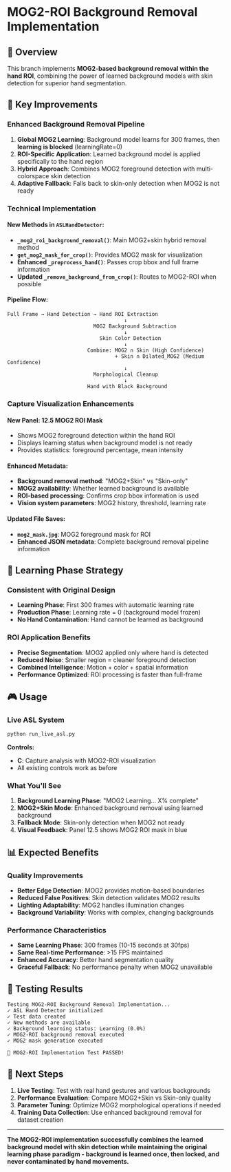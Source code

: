 # MOG2-ROI Background Removal Implementation

## 🎯 Overview

This branch implements **MOG2-based background removal within the hand ROI**, combining the power of learned background models with skin detection for superior hand segmentation.

## 🔧 Key Improvements

### **Enhanced Background Removal Pipeline**
1. **Global MOG2 Learning**: Background model learns for 300 frames, then **learning is blocked** (learningRate=0)
2. **ROI-Specific Application**: Learned background model is applied specifically to the hand region
3. **Hybrid Approach**: Combines MOG2 foreground detection with multi-colorspace skin detection
4. **Adaptive Fallback**: Falls back to skin-only detection when MOG2 is not ready

### **Technical Implementation**

#### New Methods in `ASLHandDetector`:
- **`_mog2_roi_background_removal()`**: Main MOG2+skin hybrid removal method
- **`get_mog2_mask_for_crop()`**: Provides MOG2 mask for visualization
- **Enhanced `_preprocess_hand()`**: Passes crop bbox and full frame information
- **Updated `_remove_background_from_crop()`**: Routes to MOG2-ROI when possible

#### Pipeline Flow:
```
Full Frame → Hand Detection → Hand ROI Extraction
                                      ↓
                            MOG2 Background Subtraction
                                      ↓
                              Skin Color Detection
                                      ↓
                          Combine: MOG2 ∩ Skin (High Confidence)
                                   + Skin ∩ Dilated_MOG2 (Medium Confidence)
                                      ↓
                            Morphological Cleanup
                                      ↓
                          Hand with Black Background
```

### **Capture Visualization Enhancements**

#### New Panel: **12.5 MOG2 ROI Mask**
- Shows MOG2 foreground detection within the hand ROI
- Displays learning status when background model is not ready
- Provides statistics: foreground percentage, mean intensity

#### Enhanced Metadata:
- **Background removal method**: "MOG2+Skin" vs "Skin-only"
- **MOG2 availability**: Whether learned background is available
- **ROI-based processing**: Confirms crop bbox information is used
- **Vision system parameters**: MOG2 history, threshold, learning rate

#### Updated File Saves:
- **`mog2_mask.jpg`**: MOG2 foreground mask for ROI
- **Enhanced JSON metadata**: Complete background removal pipeline information

## 🧠 Learning Phase Strategy

### **Consistent with Original Design**
- **Learning Phase**: First 300 frames with automatic learning rate
- **Production Phase**: Learning rate = 0 (background model frozen)
- **No Hand Contamination**: Hand cannot be learned as background

### **ROI Application Benefits**
- **Precise Segmentation**: MOG2 applied only where hand is detected
- **Reduced Noise**: Smaller region = cleaner foreground detection
- **Combined Intelligence**: Motion + color + spatial information
- **Performance Optimized**: ROI processing is faster than full-frame

## 🎮 Usage

### **Live ASL System**
```bash
python run_live_asl.py
```

**Controls:**
- **C**: Capture analysis with MOG2-ROI visualization
- All existing controls work as before

### **What You'll See**
1. **Background Learning Phase**: "MOG2 Learning... X% complete"
2. **MOG2+Skin Mode**: Enhanced background removal using learned background
3. **Fallback Mode**: Skin-only detection when MOG2 not ready
4. **Visual Feedback**: Panel 12.5 shows MOG2 ROI mask in blue

## 📊 Expected Benefits

### **Quality Improvements**
- **Better Edge Detection**: MOG2 provides motion-based boundaries
- **Reduced False Positives**: Skin detection validates MOG2 results
- **Lighting Adaptability**: MOG2 handles illumination changes
- **Background Variability**: Works with complex, changing backgrounds

### **Performance Characteristics**
- **Same Learning Phase**: 300 frames (10-15 seconds at 30fps)
- **Same Real-time Performance**: >15 FPS maintained
- **Enhanced Accuracy**: Better hand segmentation quality
- **Graceful Fallback**: No performance penalty when MOG2 unavailable

## 🔬 Testing Results

```
Testing MOG2-ROI Background Removal Implementation...
✓ ASL Hand Detector initialized
✓ Test data created  
✓ New methods are available
✓ Background learning status: Learning (0.0%)
✓ MOG2-ROI background removal executed
✓ MOG2 mask generation executed

🎉 MOG2-ROI Implementation Test PASSED!
```

## 🎯 Next Steps

1. **Live Testing**: Test with real hand gestures and various backgrounds
2. **Performance Evaluation**: Compare MOG2+Skin vs Skin-only quality
3. **Parameter Tuning**: Optimize MOG2 morphological operations if needed
4. **Training Data Collection**: Use enhanced background removal for dataset creation

---

**The MOG2-ROI implementation successfully combines the learned background model with skin detection while maintaining the original learning phase paradigm - background is learned once, then locked, and never contaminated by hand movements.** 